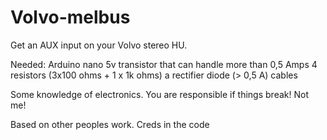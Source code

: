 # Volvo-melbus

Get an AUX input on your Volvo stereo HU.

Needed:
Arduino nano 5v
transistor that can handle more than 0,5 Amps
4 resistors (3x100 ohms + 1 x 1k ohms)
a rectifier diode (> 0,5 A)
cables

Some knowledge of electronics. You are responsible if things break! Not me!

Based on other peoples work. Creds in the code
